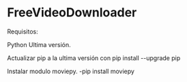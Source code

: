 # FreeVideoDownloader

Requisitos:

Python Ultima versión.

Actualizar pip a la ultima versión con pip install --upgrade pip

Instalar modulo moviepy.
-pip install moviepy
